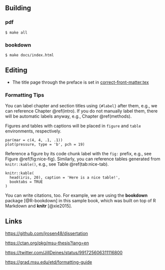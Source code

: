 
## Building

### pdf
`$ make all`

### bookdown
`$ make docs/index.html`

## Editing

* The title page through the preface is set in [correct-front-matter.tex](correct-front-matter.tex)

### Formatting Tips

You can label chapter and section titles using `{#label}` after them, e.g., we can reference Chapter \@ref(intro). If you do not manually label them, there will be automatic labels anyway, e.g., Chapter \@ref(methods).

Figures and tables with captions will be placed in `figure` and `table` environments, respectively.

```{r nice-fig, fig.cap='Here is a nice figure!', out.width='80%', fig.asp=.75, fig.align='center'}
par(mar = c(4, 4, .1, .1))
plot(pressure, type = 'b', pch = 19)
```

Reference a figure by its code chunk label with the `fig:` prefix, e.g., see Figure \@ref(fig:nice-fig). Similarly, you can reference tables generated from `knitr::kable()`, e.g., see Table \@ref(tab:nice-tab).

```{r nice-tab, tidy=FALSE}
knitr::kable(
  head(iris, 20), caption = 'Here is a nice table!',
  booktabs = TRUE
)
```

You can write citations, too. For example, we are using the **bookdown** package [@R-bookdown] in this sample book, which was built on top of R Markdown and **knitr** [@xie2015].

## Links

https://github.com/jrosen48/dissertation

https://ctan.org/pkg/msu-thesis?lang=en

https://twitter.com/JillDeines/status/991725606311116800

https://grad.msu.edu/etd/formatting-guide
